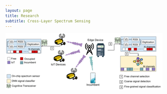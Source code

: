 ```yaml
---
layout: page
title: Research
subtitle: Cross-Layer Spectrum Sensing
---
```


![image](/assets/img/system_framework_rings_v3-1.png)
